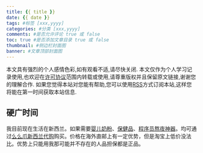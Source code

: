 ```yaml
---
title: {{ title }}
date: {{ date }}
tags: #标签 [xxx,yyyy]
categories: #分类 [xxx,yyyy]
comments: #是否允许评论 true 或 false
toc: true #是否添加文章目录 true 或 false
thumbnail: #侧边栏封面图
banner: #文章顶部封面图
---
```

本文具有强烈的个人感情色彩,如有观看不适,请尽快关闭. 本文仅作为个人学习记录使用,也欢迎在[许可协议](https://creativecommons.org/licenses/by-nc/4.0/deed.zh_TW)范围内转载或使用,请尊重版权并且保留原文链接,谢谢您的理解合作. 如果您觉得本站对您能有帮助,您可以使用[RSS](https://iiiyu.com/atom.xml)方式订阅本站,这样您将能在第一时间获取本站信息.


<!-- more -->


## 硬广时间

我目前现在生活在新西兰。如果需要[婴儿奶粉](http://www.memezhua.com/catalog/category/view/s/yingernaifen/id/220/)、[保健品](http://www.memezhua.com/catalog/category/view/s/jingpin-nz/id/981/)、[程序员熬夜神器](http://www.memezhua.com/catalog/product/view/id/10427/s/ause7111/)。均可通过[么么爪新西兰代购](http://www.memezhua.com/)购买。价格在海外直邮上有一定优势，但是淘宝上低价没法比。优势上只能用我那可能并不存在的人品担保都是正品。
